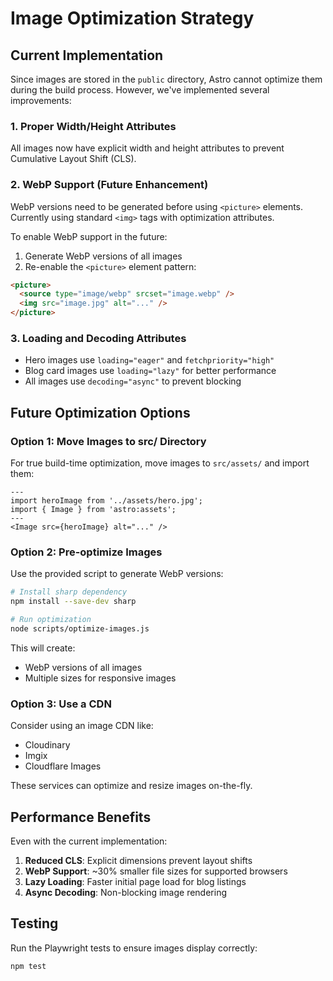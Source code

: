 # Image Optimization Strategy

## Current Implementation

Since images are stored in the `public` directory, Astro cannot optimize them during the build process. However, we've implemented several improvements:

### 1. Proper Width/Height Attributes
All images now have explicit width and height attributes to prevent Cumulative Layout Shift (CLS).

### 2. WebP Support (Future Enhancement)
WebP versions need to be generated before using `<picture>` elements. Currently using standard `<img>` tags with optimization attributes.

To enable WebP support in the future:
1. Generate WebP versions of all images
2. Re-enable the `<picture>` element pattern:
```html
<picture>
  <source type="image/webp" srcset="image.webp" />
  <img src="image.jpg" alt="..." />
</picture>
```

### 3. Loading and Decoding Attributes
- Hero images use `loading="eager"` and `fetchpriority="high"`
- Blog card images use `loading="lazy"` for better performance
- All images use `decoding="async"` to prevent blocking

## Future Optimization Options

### Option 1: Move Images to src/ Directory
For true build-time optimization, move images to `src/assets/` and import them:

```astro
---
import heroImage from '../assets/hero.jpg';
import { Image } from 'astro:assets';
---
<Image src={heroImage} alt="..." />
```

### Option 2: Pre-optimize Images
Use the provided script to generate WebP versions:

```bash
# Install sharp dependency
npm install --save-dev sharp

# Run optimization
node scripts/optimize-images.js
```

This will create:
- WebP versions of all images
- Multiple sizes for responsive images

### Option 3: Use a CDN
Consider using an image CDN like:
- Cloudinary
- Imgix
- Cloudflare Images

These services can optimize and resize images on-the-fly.

## Performance Benefits

Even with the current implementation:
1. **Reduced CLS**: Explicit dimensions prevent layout shifts
2. **WebP Support**: ~30% smaller file sizes for supported browsers
3. **Lazy Loading**: Faster initial page load for blog listings
4. **Async Decoding**: Non-blocking image rendering

## Testing

Run the Playwright tests to ensure images display correctly:

```bash
npm test
```
